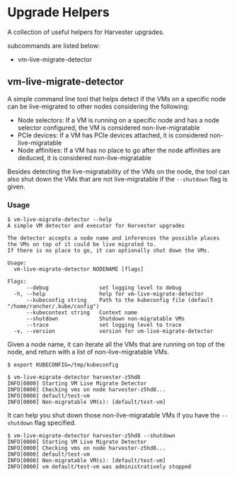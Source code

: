 # Upgrade Helpers

A collection of useful helpers for Harvester upgrades.

subcommands are listed below:

- vm-live-migrate-detector

## vm-live-migrate-detector

A simple command line tool that helps detect if the VMs on a specific node can be live-migrated to other nodes considering the following:

- Node selectors: If a VM is running on a specific node and has a node selector configured, the VM is considered non-live-migratable
- PCIe devices: If a VM has PCIe devices attached, it is considered non-live-migratable
- Node affinities: If a VM has no place to go after the node affinities are deduced, it is considered non-live-migratable

Besides detecting the live-migratability of the VMs on the node, the tool can also shut down the VMs that are not live-migratable if the `--shutdown` flag is given.

### Usage

```
$ vm-live-migrate-detector --help
A simple VM detector and executor for Harvester upgrades

The detector accepts a node name and inferences the possible places the VMs on top of it could be live migrated to.
If there is no place to go, it can optionally shut down the VMs.

Usage:
  vm-live-migrate-detector NODENAME [flags]

Flags:
      --debug                set logging level to debug
  -h, --help                 help for vm-live-migrate-detector
      --kubeconfig string    Path to the kubeconfig file (default "/home/rancher/.kube/config")
      --kubecontext string   Context name
      --shutdown             Shutdown non-migratable VMs
      --trace                set logging level to trace
  -v, --version              version for vm-live-migrate-detector
```

Given a node name, it can iterate all the VMs that are running on top of the node, and return with a list of non-live-migratable VMs.

```
$ export KUBECONFIG=/tmp/kubeconfig

$ vm-live-migrate-detector harvester-z5hd8
INFO[0000] Starting VM Live Migrate Detector
INFO[0000] Checking vms on node harvester-z5hd8...
INFO[0000] default/test-vm
INFO[0000] Non-migratable VM(s): [default/test-vm]
```

It can help you shut down those non-live-migratable VMs if you have the `--shutdown` flag specified.

```
$ vm-live-migrate-detector harvester-z5hd8 --shutdown
INFO[0000] Starting VM Live Migrate Detector
INFO[0000] Checking vms on node harvester-z5hd8...
INFO[0000] default/test-vm
INFO[0000] Non-migratable VM(s): [default/test-vm]
INFO[0000] vm default/test-vm was administratively stopped
```